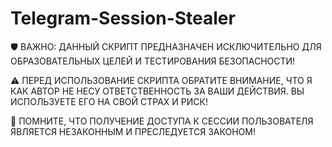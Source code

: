 # Telegram-Session-Stealer

🛡️ ВАЖНО: ДАННЫЙ СКРИПТ ПРЕДНАЗНАЧЕН ИСКЛЮЧИТЕЛЬНО ДЛЯ ОБРАЗОВАТЕЛЬНЫХ ЦЕЛЕЙ И ТЕСТИРОВАНИЯ БЕЗОПАСНОСТИ!

⚠️ ПЕРЕД ИСПОЛЬЗОВАНИЕ СКРИПТА ОБРАТИТЕ ВНИМАНИЕ, ЧТО Я КАК АВТОР НЕ НЕСУ ОТВЕТСТВЕННОСТЬ ЗА ВАШИ ДЕЙСТВИЯ. ВЫ ИСПОЛЬЗУЕТЕ ЕГО НА СВОЙ СТРАХ И РИСК!

🚫 ПОМНИТЕ, ЧТО ПОЛУЧЕНИЕ ДОСТУПА К СЕССИИ ПОЛЬЗОВАТЕЛЯ ЯВЛЯЕТСЯ НЕЗАКОННЫМ И ПРЕСЛЕДУЕТСЯ ЗАКОНОМ!

